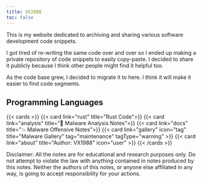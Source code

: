 ```yaml
---
title: VX1988
toc: false
---
```


This is my website dedicated to archiving and sharing various software development code snippets.

I got tired of re-writing the same code over and over so I ended up making a private repository of code snippets to easily copy-paste. I decided to share it publicly because I think other people might find it helpful too.

As the code base grew, I decided to migrate it to here. I think it will make it easier to find code segments.

## Programming Languages

{{< cards >}}
  {{< card link="rust" title="Rust Code">}}
  {{< card link="analysis" title="👾 Malware Analysis Notes">}}
  {{< card link="docs" title="💥 Malware Offensive Notes">}}
  {{< card link="gallery" icon="tag" title="Malware Gallery" tag="maintenance" tagType="warning" >}}
  {{< card link="about" title="Author: VX1988" icon="user" >}}
{{< /cards >}} 

Disclaimer: All the notes are for educational and research purposes only. Do not attempt to violate the law with anything contained in notes produced by this notes. Neither the authors of this notes, or anyone else affiliated in any way, is going to accept responsibility for your actions.
